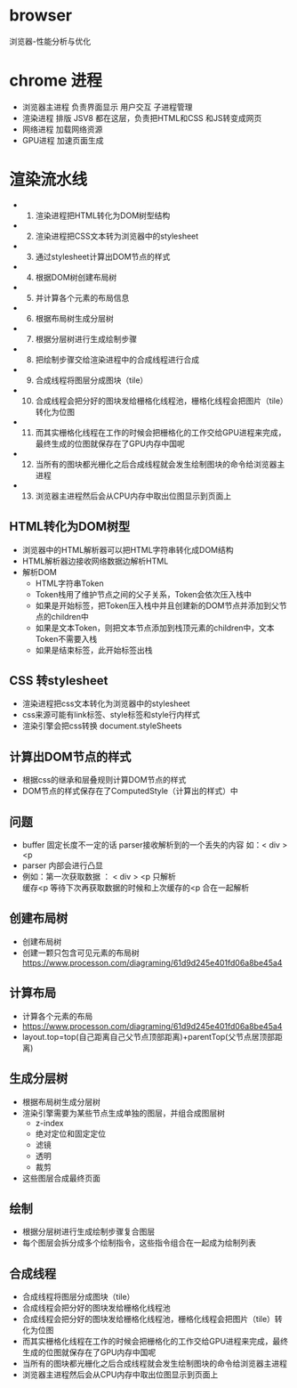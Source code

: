 # browser
浏览器-性能分析与优化

# chrome 进程
- 浏览器主进程 负责界面显示 用户交互 子进程管理 
- 渲染进程 排版 JSV8 都在这层，负责把HTML和CSS 和JS转变成网页
- 网络进程 加载网络资源
- GPU进程 加速页面生成

# 渲染流水线
- 1. 渲染进程把HTML转化为DOM树型结构
- 2. 渲染进程把CSS文本转为浏览器中的stylesheet
- 3. 通过stylesheet计算出DOM节点的样式
- 4. 根据DOM树创建布局树
- 5. 并计算各个元素的布局信息
- 6. 根据布局树生成分层树
- 7. 根据分层树进行生成绘制步骤
- 8. 把绘制步骤交给渲染进程中的合成线程进行合成
- 9. 合成线程将图层分成图块（tile）
- 10. 合成线程会把分好的图块发给栅格化线程池，栅格化线程会把图片（tile）转化为位图
- 11. 而其实栅格化线程在工作的时候会把栅格化的工作交给GPU进程来完成，最终生成的位图就保存在了GPU内存中国呢
- 12. 当所有的图块都光栅化之后合成线程就会发生绘制图块的命令给浏览器主进程
- 13. 浏览器主进程然后会从CPU内存中取出位图显示到页面上

## HTML转化为DOM树型
- 浏览器中的HTML解析器可以把HTML字符串转化成DOM结构
- HTML解析器边接收网络数据边解析HTML
- 解析DOM
    - HTML字符串Token
    - Token栈用了维护节点之间的父子关系，Token会依次压入栈中
    - 如果是开始标签，把Token压入栈中并且创建新的DOM节点并添加到父节点的children中
    - 如果是文本Token，则把文本节点添加到栈顶元素的children中，文本Token不需要入栈
    - 如果是结束标签，此开始标签出栈
## CSS 转stylesheet
- 渲染进程把css文本转化为浏览器中的stylesheet
- css来源可能有link标签、style标签和style行内样式
- 渲染引擎会把css转换 document.styleSheets

## 计算出DOM节点的样式
- 根据css的继承和层叠规则计算DOM节点的样式
- DOM节点的样式保存在了ComputedStyle（计算出的样式）中


## 问题
- buffer 固定长度不一定的话 parser接收解析到的一个丢失的内容 如：< div > <p
- parser 内部会进行凸显
- 例如：第一次获取数据 ： < div > <p
    只解析<div>
    缓存<p
    等待下次再获取数据的时候和上次缓存的<p 合在一起解析

## 创建布局树
- 创建布局树
- 创建一颗只包含可见元素的布局树
https://www.processon.com/diagraming/61d9d245e401fd06a8be45a4

## 计算布局
- 计算各个元素的布局
- https://www.processon.com/diagraming/61d9d245e401fd06a8be45a4
- layout.top=top(自己距离自己父节点顶部距离)+parentTop(父节点居顶部距离)

## 生成分层树
- 根据布局树生成分层树
- 渲染引擎需要为某些节点生成单独的图层，并组合成图层树
    - z-index
    - 绝对定位和固定定位
    - 滤镜
    - 透明
    - 裁剪
- 这些图层合成最终页面

## 绘制
- 根据分层树进行生成绘制步骤复合图层
- 每个图层会拆分成多个绘制指令，这些指令组合在一起成为绘制列表

## 合成线程
- 合成线程将图层分成图块（tile）
- 合成线程会把分好的图块发给栅格化线程池
- 合成线程会把分好的图块发给栅格化线程池，栅格化线程会把图片（tile）转化为位图
- 而其实栅格化线程在工作的时候会把栅格化的工作交给GPU进程来完成，最终生成的位图就保存在了GPU内存中国呢
- 当所有的图块都光栅化之后合成线程就会发生绘制图块的命令给浏览器主进程
- 浏览器主进程然后会从CPU内存中取出位图显示到页面上
